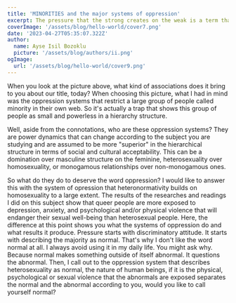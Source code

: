```yaml
---
title: 'MINORITIES and the major systems of oppression'
excerpt: The pressure that the strong creates on the weak is a term that is open to adaptation in all kinds of concepts. But if there is a system that portrays the minority as "weak", who are its creators? And what do they want from us? Let's see...
coverImage: '/assets/blog/hello-world/cover7.png'
date: '2023-04-27T05:35:07.322Z'
author:
  name: Ayse Isil Bozoklu
  picture: '/assets/blog/authors/ii.png'
ogImage:
  url: '/assets/blog/hello-world/cover9.png'
---
```


When you look at the picture above, what kind of associations does it bring to you about our title, today? When choosing this picture, what I had in mind was the oppression systems that restrict a large group of people called minority in their own web. So it's actually a trap that shows this group of people as small and powerless in a hierarchy structure. 

Well, aside from the connotations, who are these oppression systems? They are power dynamics that can change according to the subject you are studying and are assumed to be more "superior" in the hierarchical structure in terms of social and cultural acceptability. This can be a domination over masculine structure on the feminine, heterosexuality over homosexuality, or monogamous relationships over non-monogamous ones. 

So what do they do to deserve the word oppression? I would like to answer this with the system of opression that heteronormativity builds on homosexuality to a large extent. The results of the researches and readings I did on this subject show that queer people are more exposed to depression, anxiety, and psychological and/or physical violence that will endanger their sexual well-being than heterosexual people. Here, the difference at this point shows you what the systems of oppression do and what results it produce. Pressure starts with discriminatory attitude. It starts with describing the majority as normal. That's why I don't like the word normal at all. I always avoid using it in my daily life. You might ask why. Because normal makes something outside of itself abnormal. It questions the abnormal. Then, I call out to the oppression system that describes heterosexuality as normal, the nature of human beings, if it is the physical, psychological or sexual violence that the abnormals are exposed separates the normal and the abnormal according to you, would you like to call yourself normal?


